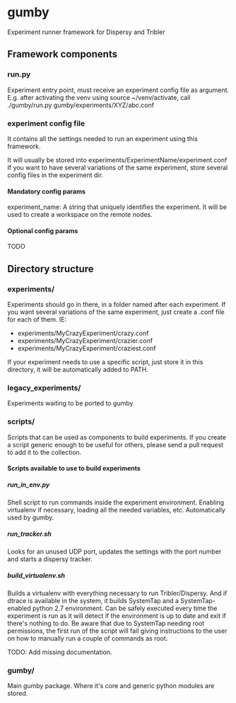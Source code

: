 gumby
=====

Experiment runner framework for Dispersy and Tribler

## Framework components ##

### run.py ###

Experiment entry point, must receive an experiment config file as argument. E.g. after activating the venv using source ~/venv/activate, call ./gumby/run.py gumby/experiments/XYZ/abc.conf

### experiment config file ###

It contains all the settings needed to run an experiment using this framework.

It will usually be stored into experiments/ExperimentName/experiment.conf
If you want to have several variations of the same experiment, store several config files in the experiment dir.

#### Mandatory config params ####

experiment_name: A string that uniquely identifies the experiment. It will be used to create a workspace on the remote nodes.

#### Optional config params ####

TODO

## Directory structure ##

### experiments/ ###

Experiments should go in there, in a folder named after each experiment.
If you want several variations of the same experiment, just create a .conf file for each of them. IE:
 * experiments/MyCrazyExperiment/crazy.conf
 * experiments/MyCrazyExperiment/crazier.conf
 * experiments/MyCrazyExperiment/craziest.conf

If your experiment needs to use a specific script, just store it in this directory, it will be automatically added to PATH.

### legacy_experiments/ ###

Experiments waiting to be ported to gumby

### scripts/ ###

Scripts that can be used as components to build experiments.
If you create a script generic enough to be useful for others, please send a pull request to add it to the collection.

#### Scripts available to use to build experiments ####

##### run_in_env.py #####

Shell script to run commands inside the experiment environment. Enabling virtualenv if necessary, loading all the needed variables, etc.
Automatically used by gumby.

##### run_tracker.sh #####

Looks for an unused UDP port, updates the settings with the port number and starts a dispersy tracker.

##### build_virtualenv.sh #####

Builds a virtualenv with everything necessary to run Tribler/Dispersy. And if dtrace is available in the system, it builds SystemTap and a SystemTap-enabled python 2.7 environment.
Can be safely executed every time the experiment is run as it will detect if the environment is up to date and exit if there's nothing to do.
Be aware that due to SystemTap needing root permissions, the first run of the script will fail giving instructions to the user on how to manually run a couple of commands as root.

TODO: Add missing documentation.

### gumby/ ###

Main gumby package. Where it's core and generic python modules are stored.
